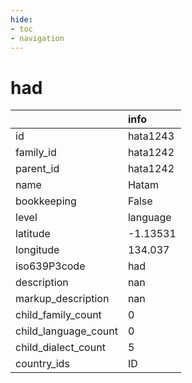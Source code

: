 ```yaml
---
hide:
- toc
- navigation
---
```

# had
|                      | info     |
|:---------------------|:---------|
| id                   | hata1243 |
| family_id            | hata1242 |
| parent_id            | hata1242 |
| name                 | Hatam    |
| bookkeeping          | False    |
| level                | language |
| latitude             | -1.13531 |
| longitude            | 134.037  |
| iso639P3code         | had      |
| description          | nan      |
| markup_description   | nan      |
| child_family_count   | 0        |
| child_language_count | 0        |
| child_dialect_count  | 5        |
| country_ids          | ID       |